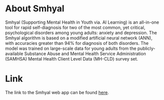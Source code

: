 # About Smhyal

Smhyal (Supporting Mental Health in Youth via. AI Learning) is an all-in-one tool for rapid self-diagnosis for two of the most common, yet critical, psychological disorders among young adults: anxiety and depression. The Smhyal algorithm is based on a modified artificial neural network (ANN), with accuracies greater than 94% for diagnosis of both disorders. The model was trained on large-scale data for young adults from the publicly-available Substance Abuse and Mental Health Service Administration (SAMHSA) Mental Health Client Level Data (MH-CLD) survey set.

# Link

The link to the Smhyal web app can be found [here](https://smhyal.streamlit.app).
